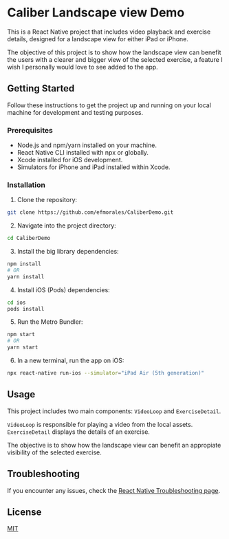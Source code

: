 # Caliber Landscape view Demo

This is a React Native project that includes video playback and exercise details, designed for a landscape view for either iPad or iPhone.

The objective of this project is to show how the landscape view can benefit the users with a clearer and bigger view of the selected exercise, a feature I wish I personally would love to see added to the app.

## Getting Started

Follow these instructions to get the project up and running on your local machine for development and testing purposes.

### Prerequisites

- Node.js and npm/yarn installed on your machine.
- React Native CLI installed with npx or globally.
- Xcode installed for iOS development.
- Simulators for iPhone and iPad installed within Xcode.

### Installation

1. Clone the repository:
```bash
git clone https://github.com/efmorales/CaliberDemo.git
```

2. Navigate into the project directory:
```bash
cd CaliberDemo
```

3. Install the big library dependencies:
```bash
npm install
# OR
yarn install
```
4. Install iOS (Pods) dependencies:
```bash
cd ios
pods install
```

5. Run the Metro Bundler:

```bash
npm start
# OR
yarn start
```
6. In a new terminal, run the app on iOS:

```bash
npx react-native run-ios --simulator="iPad Air (5th generation)"
```


## Usage

This project includes two main components: `VideoLoop` and `ExerciseDetail`.

`VideoLoop` is responsible for playing a video from the local assets. `ExerciseDetail` displays the details of an exercise.

The objective is to show how the landscape view can benefit an appropiate visibility of the selected exercise.

## Troubleshooting

If you encounter any issues, check the [React Native Troubleshooting page](https://reactnative.dev/docs/troubleshooting).

## License

[MIT](https://choosealicense.com/licenses/mit/)